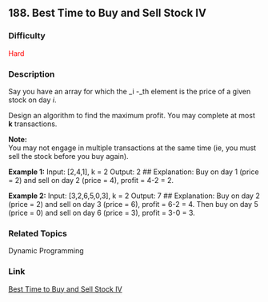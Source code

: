## 188. Best Time to Buy and Sell Stock IV
### Difficulty

 <font color=red>Hard</font>

### Description

Say you have an array for which the _i -_th element is the price of a given
stock on day _i_.

Design an algorithm to find the maximum profit. You may complete at most **k**
transactions.

**Note:**  
You may not engage in multiple transactions at the same time (ie, you must
sell the stock before you buy again).

**Example 1:**
            Input: [2,4,1], k = 2    Output: 2    ## Explanation: Buy on day 1 (price = 2) and sell on day 2 (price = 4), profit = 4-2 = 2.    

**Example 2:**
            Input: [3,2,6,5,0,3], k = 2    Output: 7    ## Explanation: Buy on day 2 (price = 2) and sell on day 3 (price = 6), profit = 6-2 = 4.                 Then buy on day 5 (price = 0) and sell on day 6 (price = 3), profit = 3-0 = 3.    


### Related Topics

Dynamic Programming


### Link
[Best Time to Buy and Sell Stock IV](https://leetcode.com/problems/best-time-to-buy-and-sell-stock-iv)
